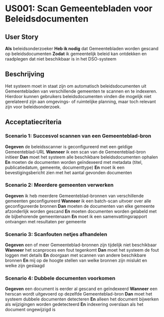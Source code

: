 # US001: Scan Gemeentebladen voor Beleidsdocumenten

## User Story

**Als** beleidsonderzoeker
**Heb ik nodig** dat Gemeentebladen worden gescand op beleidsdocumenten
**Zodat** ik gemeentelijk beleid kan ontdekken en raadplegen dat niet beschikbaar is in het DSO-systeem

## Beschrijving

Het systeem moet in staat zijn om automatisch beleidsdocumenten uit Gemeentebladen van verschillende gemeenten te scannen en te indexeren. Hierdoor kunnen gebruikers beleidsdocumenten vinden die mogelijk niet gerelateerd zijn aan omgevings- of ruimtelijke planning, maar toch relevant zijn voor beleidsonderzoek.

## Acceptatiecriteria

### Scenario 1: Succesvol scannen van een Gemeenteblad-bron

**Gegeven** de beleidsscanner is geconfigureerd met een geldige Gemeenteblad-URL
**Wanneer** ik een scan van de Gemeenteblad-bron initieer
**Dan** moet het systeem alle beschikbare beleidsdocumenten ophalen
**En** moeten de documenten worden geïndexeerd met metadata (titel, publicatiedatum, gemeente, documenttype)
**En** moet ik een bevestigingsbericht zien met het aantal gevonden documenten

### Scenario 2: Meerdere gemeenten verwerken

**Gegeven** ik heb meerdere Gemeenteblad-bronnen van verschillende gemeenten geconfigureerd
**Wanneer** ik een batch-scan uitvoer over alle geconfigureerde bronnen
**Dan** moeten de documenten van elke gemeente afzonderlijk worden gescand
**En** moeten documenten worden gelabeld met de bijbehorende gemeentenaam
**En** moet ik een samenvattingsrapport ontvangen met resultaten per gemeente

### Scenario 3: Scanfouten netjes afhandelen

**Gegeven** een of meer Gemeenteblad-bronnen zijn tijdelijk niet beschikbaar
**Wanneer** het scanproces een fout tegenkomt
**Dan** moet het systeem de fout loggen met details
**En** doorgaan met scannen van andere beschikbare bronnen
**En** mij op de hoogte stellen van welke bronnen zijn mislukt en welke zijn geslaagd

### Scenario 4: Dubbele documenten voorkomen

**Gegeven** een document is eerder al gescand en geïndexeerd
**Wanneer** een herscan wordt uitgevoerd op dezelfde Gemeenteblad-bron
**Dan** moet het systeem dubbele documenten detecteren
**En** alleen het document bijwerken als wijzigingen worden gedetecteerd
**En** indexering overslaan als het document ongewijzigd is
